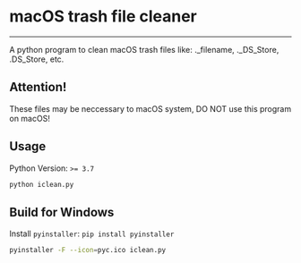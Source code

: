 # macOS trash file cleaner

---

A python program to clean macOS trash files like: .\_filename, .\_DS_Store, .DS_Store, etc.

## Attention!

These files may be neccessary to macOS system, DO NOT use this program on macOS!

## Usage

Python Version: `>= 3.7`

```sh
python iclean.py
```

## Build for Windows

Install `pyinstaller`: `pip install pyinstaller`

```sh
pyinstaller -F --icon=pyc.ico iclean.py
```
